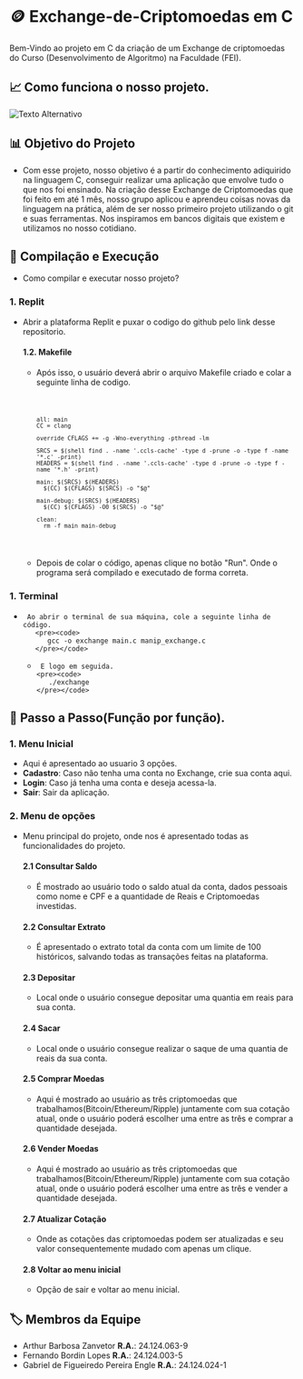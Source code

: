 # 🪙 Exchange-de-Criptomoedas em C

Bem-Vindo ao projeto em C da criação de um Exchange de criptomoedas do Curso (Desenvolvimento de Algoritmo) na Faculdade (FEI).
## 📈 Como funciona o nosso projeto.
<img src="https://img.freepik.com/fotos-premium/bitcoin-em-um-teclado_355067-923.jpg?w=1380" alt="Texto Alternativo">

## 📊 Objetivo do Projeto
-    Com esse projeto, nosso objetivo é a partir do conhecimento adiquirido na linguagem C, conseguir realizar uma aplicação que envolve tudo o que nos foi ensinado. Na criação desse Exchange de Criptomoedas que foi feito em até 1 mês, nosso grupo aplicou e aprendeu coisas novas da linguagem na prática, além de ser nosso primeiro projeto utilizando o git e suas ferramentas. Nos inspiramos em bancos digitais que existem e utilizamos no nosso cotidiano.

## 🧾 Compilação e Execução
-    Como compilar e executar nosso projeto?
### 1. Replit
-    Abrir a plataforma Replit e puxar o codigo do github pelo link desse repositorio.
      #### 1.2. Makefile 
     -    Após isso, o usuário deverá abrir o arquivo Makefile criado e colar a seguinte linha de codigo.
         <pre><code>
         
              all: main
              CC = clang
              
              override CFLAGS += -g -Wno-everything -pthread -lm
              
              SRCS = $(shell find . -name '.ccls-cache' -type d -prune -o -type f -name '*.c' -print)
              HEADERS = $(shell find . -name '.ccls-cache' -type d -prune -o -type f -name '*.h' -print)
              
              main: $(SRCS) $(HEADERS)
                $(CC) $(CFLAGS) $(SRCS) -o "$@"
              
              main-debug: $(SRCS) $(HEADERS)
                $(CC) $(CFLAGS) -O0 $(SRCS) -o "$@"
              
              clean:
                rm -f main main-debug
          </pre></code>
     - Depois de colar o código, apenas clique no botão "Run". Onde o programa será compilado e executado de forma correta.
### 1. Terminal
-      Ao abrir o terminal de sua máquina, cole a seguinte linha de código.
         <pre><code>
            gcc -o exchange main.c manip_exchange.c
         </pre></code>
   -      E logo em seguida.
         <pre><code>
            ./exchange
         </pre></code>
      
## 🚀 Passo a Passo(Função por função).

### 1. Menu Inicial
-    Aqui é apresentado ao usuario 3 opções.
-    **Cadastro**:  Caso não tenha uma conta no Exchange, crie sua conta aqui.
-    **Login**:  Caso já tenha uma conta e deseja acessa-la.
-    **Sair**: Sair da aplicação.

### 2. Menu de opções
-    Menu principal do projeto, onde nos é apresentado todas as funcionalidades do projeto.
     #### 2.1 Consultar Saldo
     -    É mostrado ao usuário todo o saldo atual da conta, dados pessoais como nome e CPF e a quantidade de Reais e Criptomoedas investidas.
     #### 2.2 Consultar Extrato
     -    É apresentado o extrato total da conta com um limite de 100 históricos, salvando todas as transações feitas na plataforma. 
     #### 2.3 Depositar
     -    Local onde o usuário consegue depositar uma quantia em reais para sua conta.
     #### 2.4 Sacar
     -    Local onde o usuário consegue realizar o saque de uma quantia de reais da sua conta.
     #### 2.5 Comprar Moedas
     -    Aqui é mostrado ao usuário as três criptomoedas que trabalhamos(Bitcoin/Ethereum/Ripple) juntamente com sua cotação atual, onde o usuário poderá escolher uma entre as três e comprar a quantidade desejada.
     #### 2.6 Vender Moedas
     -    Aqui é mostrado ao usuário as três criptomoedas que trabalhamos(Bitcoin/Ethereum/Ripple) juntamente com sua cotação atual, onde o usuário poderá escolher uma entre as três e vender a quantidade desejada.
     #### 2.7 Atualizar Cotação
     -    Onde as cotações das criptomoedas podem ser atualizadas e seu valor consequentemente mudado com apenas um clique.
     #### 2.8 Voltar ao menu inicial
     -    Opção de sair e voltar ao menu inicial.

## 🏷️ Membros da Equipe
-    Arthur Barbosa Zanvetor  **R.A.**: 24.124.063-9
-    Fernando Bordin Lopes  **R.A.**: 24.124.003-5
-    Gabriel de Figueiredo Pereira Engle  **R.A.**: 24.124.024-1
